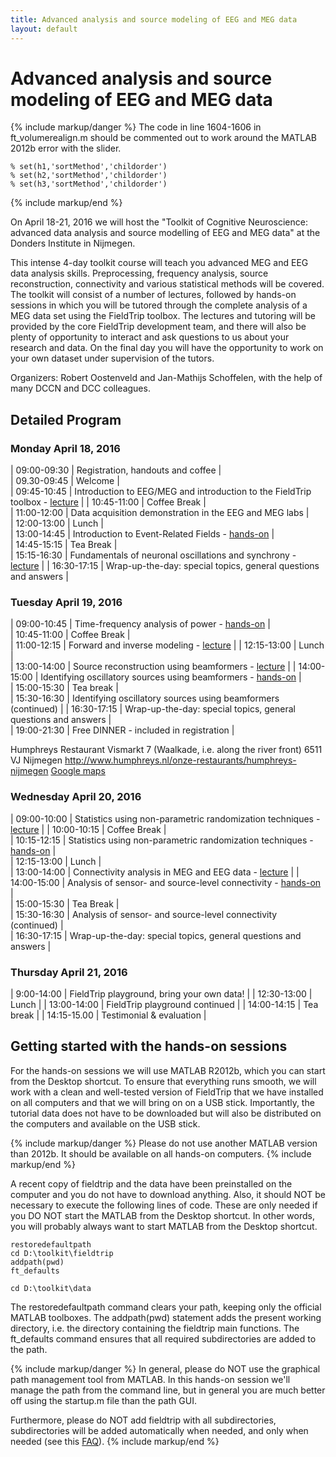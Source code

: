 ```yaml
---
title: Advanced analysis and source modeling of EEG and MEG data
layout: default
---
```


# Advanced analysis and source modeling of EEG and MEG data

{% include markup/danger %}
The code in line 1604-1606 in ft_volumerealign.m should be commented out to work around the MATLAB 2012b error with the slider.

    % set(h1,'sortMethod','childorder')
    % set(h2,'sortMethod','childorder')
    % set(h3,'sortMethod','childorder')
{% include markup/end %}

On April 18-21, 2016 we will host the "Toolkit of Cognitive Neuroscience: advanced data analysis and source modelling of EEG and MEG data" at the Donders Institute in Nijmegen.

This intense 4-day toolkit course will teach you advanced MEG and EEG data analysis skills. Preprocessing, frequency analysis, source reconstruction, connectivity and various statistical methods will be covered. The toolkit will consist of a number of lectures, followed by hands-on sessions in which you will be tutored through the complete analysis of a MEG data set using the FieldTrip toolbox. The lectures and tutoring will be provided by the core FieldTrip development team, and there will also be plenty of opportunity to interact and ask questions to us about your research and data. On the final day you will have the opportunity to work on your own dataset under supervision of the tutors.

Organizers: Robert Oostenveld and Jan-Mathijs Schoffelen, with the help of many DCCN and DCC colleagues.  

## Detailed Program

### Monday April 18, 2016

 | 09:00-09:30 | Registration, handouts and coffee                                                                                    |  
 | 09.30-09:45 | Welcome                                                                                                              |  
 | 09:45-10:45 | Introduction to EEG/MEG and introduction to the FieldTrip toolbox - [lecture](/static/pdf/workshop/toolkit2016/introduction.pdf) |
 | 10:45-11:00 | Coffee Break                                                                                                         |  
 | 11:00-12:00 | Data acquisition demonstration in the EEG and MEG labs                                                               |  
 | 12:00-13:00 | Lunch                                                                                                                |  
 | 13:00-14:45 | Introduction to Event-Related Fields - [hands-on](/tutorial/eventrelatedaveraging)    |  
 | 14:45-15:15 | Tea Break                                                                                                            |  
 | 15:15-16:30 | Fundamentals of neuronal oscillations and synchrony - [lecture](/static/pdf/workshop/toolkit2016/frequencyanalysis.pdf) |
 | 16:30-17:15 | Wrap-up-the-day: special topics, general questions and answers                                                       |         

### Tuesday April 19, 2016

 | 09:00-10:45 | Time-frequency analysis of power - [hands-on](/tutorial/timefrequencyanalysis)                                      |  
 | 10:45-11:00 | Coffee Break                                                                                                        |  
 | 11:00-12:15 | Forward and inverse modeling - [lecture](/static/pdf/workshop/toolkit2016/forwinv.pdf)                              |
 | 12:15-13:00 | Lunch                                                                                                               |  
 | 13:00-14:00 | Source reconstruction using beamformers - [lecture](/static/pdf/workshop/toolkit2016/beamforming.pdf)               |
 | 14:00-15:00 | Identifying oscillatory sources using beamformers - [hands-on](/tutorial/beamformer)                                |  
 | 15:00-15:30 | Tea break                                                                                                           |  
 | 15:30-16:30 | Identifying oscillatory sources using beamformers (continued)                                                       |
 | 16:30-17:15 | Wrap-up-the-day: special topics, general questions and answers                                                      |  
 | 19:00-21:30 | Free DINNER - included in registration                                                                              |         

Humphreys Restaurant
Vismarkt 7 (Waalkade, i.e. along the river front)
6511 VJ Nijmegen
<http://www.humphreys.nl/onze-restaurants/humphreys-nijmegen>
[Google maps](https://www.google.nl/maps/place/Humphrey's+Restaurant/@51.849361,5.865258,17z/data=!4m7!1m4!3m3!1s0x47c70846a3920f8b/0x9fa5f2e2c6e3c91a!2sHumphrey's+Restaurant!3b1!3m1!1s0x47c70846a3920f8b/0x9fa5f2e2c6e3c91a?hl=nl)

### Wednesday April 20, 2016

 | 09:00-10:00 | Statistics using non-parametric randomization techniques  - [lecture](/static/pdf/workshop/toolkit2016/statistics.pdf) |
 | 10:00-10:15 | Coffee Break                                                                                                           |  
 | 10:15-12:15 | Statistics using non-parametric randomization techniques -  [hands-on](/tutorial/cluster_permutation_timelock)         |  
 | 12:15-13:00 | Lunch                                                                                                                  |  
 | 13:00-14:00 | Connectivity analysis in MEG and EEG data - [lecture](/static/pdf/workshop/toolkit2016/connectivity.pdf)               |
 | 14:00-15:00 | Analysis of sensor- and source-level connectivity - [hands-on](/tutorial/connectivity)                                 |  
 | 15:00-15:30 | Tea Break                                                                                                              |  
 | 15:30-16:30 | Analysis of sensor- and source-level connectivity (continued)                                                          |  
 | 16:30-17:15 | Wrap-up-the-day: special topics, general questions and answers                                                         |         

### Thursday April 21, 2016

 | 9:00-14:00  | FieldTrip playground, bring your own data! |
 | 12:30-13:00 | Lunch                                      |
 | 13:00-14:00 | FieldTrip playground continued             |
 | 14:00-14:15 | Tea break                                  |
 | 14:15-15.00 | Testimonial & evaluation                   |

## Getting started with the hands-on sessions

For the hands-on sessions we will use MATLAB R2012b, which you can start from the Desktop shortcut. To ensure that everything runs smooth, we will work with a clean and well-tested version of FieldTrip that we have installed on all computers and that we will bring on on a USB stick. Importantly, the tutorial data does not have to be downloaded but will also be distributed on the computers and available on the USB stick.

{% include markup/danger %}
Please do not use another MATLAB version than 2012b. It should be available on all hands-on computers.
{% include markup/end %}

A recent copy of fieldtrip and the data have been preinstalled on the computer and you do not have to download anything. Also, it should NOT be necessary to execute the following lines of code. These are only needed if you DO NOT start the MATLAB from the Desktop shortcut. In other words, you will probably always want to start MATLAB from the Desktop shortcut.

    restoredefaultpath
    cd D:\toolkit\fieldtrip
    addpath(pwd)
    ft_defaults

    cd D:\toolkit\data

The restoredefaultpath command clears your path, keeping only the official MATLAB toolboxes. The addpath(pwd) statement adds the present working directory, i.e. the directory containing the fieldtrip main functions. The ft_defaults command ensures that all required subdirectories are added to the path.

{% include markup/danger %}
In general, please do NOT use the graphical path management tool from MATLAB. In this hands-on session we'll manage the path from the command line, but in general you are much better off using the startup.m file than the path GUI.

Furthermore, please do NOT add fieldtrip with all subdirectories, subdirectories will be added automatically when needed, and only when needed (see this [FAQ](/faq/should_i_add_fieldtrip_with_all_subdirectories_to_my_matlab_path)).
{% include markup/end %}
